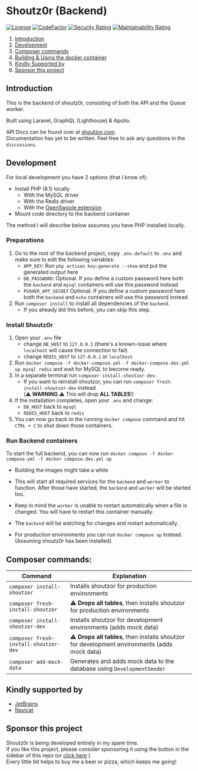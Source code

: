 # Shoutz0r (Backend)

[![License](https://img.shields.io/github/license/Shoutz0r/backend.svg?style=flat)](https://www.gnu.org/licenses/gpl-3.0.en.html)
[![CodeFactor](https://www.codefactor.io/repository/github/Shoutz0r/backend/badge/main)](https://www.codefactor.io/repository/github/Shoutz0r/backend/overview/main)
[![Security Rating](https://sonarcloud.io/api/project_badges/measure?project=Shoutz0r_backend&metric=security_rating)](https://sonarcloud.io/summary/new_code?id=Shoutz0r_backend)
[![Maintainability Rating](https://sonarcloud.io/api/project_badges/measure?project=Shoutz0r_backend&metric=sqale_rating)](https://sonarcloud.io/summary/new_code?id=Shoutz0r_backend)

1. [Introduction](#introduction)
2. [Development](#development)
3. [Composer commands](#composer-commands)
4. [Building & Using the docker container](#building--using-the-docker-container)
5. [Kindly Supported by](#kindly-supported-by)
6. [Sponsor this project](#sponsor-this-project)

## Introduction

This is the backend of shoutz0r, consisting of both the API and the Queue worker.

Built using Laravel, GraphQL (Lighthouse) & Apollo.

API Docs can be found over at [shoutzor.com](https://shoutzor.com/phpdocs/app/master/). \
Documentation has yet to be written. Feel free to ask any questions in the `discussions`.

## Development

For local development you have 2 options (that I know of):
- Install PHP (8.1) locally
    - With the MySQL driver
    - With the Redis driver
    - With the [OpenSwoole extension](https://openswoole.com/docs/get-started/installation)
- Mount code directory to the backend container

The method I will describe below assumes you have PHP installed locally.

### Preparations
1. Go to the root of the backend project, copy `.env.default` to `.env` and make sure to edit the following variables:
   - `APP_KEY`: Run `php artisan key:generate --show` and put the generated output here
   - `DB_PASSWORD`: Optional. If you define a custom password here both the `backend` and `mysql` containers will use this password instead
   - `PUSHER_APP_SECRET` Optional. If you define a custom password here both the `backend` and `echo` containers will use this password instead
2. Run `composer install` to install all dependencies of the `backend`.
   - If you already did this before, you can skip this step.

### Install Shoutz0r
1. Open your `.env` file 
   - change `DB_HOST` to `127.0.0.1` (there's a known-issue where `localhost` will cause the connection to fail)
   - change `REDIS_HOST` to `127.0.0.1` or `localhost`
2. Run `docker compose -f docker-compose.yml -f docker-compose.dev.yml up mysql redis` and wait for MySQL to become ready.
3. In a separate terminal run `composer install-shoutzor-dev`.
   - If you want to reinstall shoutzor, you can run `composer fresh-install-shoutzor-dev` instead\
     (⚠️ **WARNING** ⚠️ This will drop **ALL TABLES**!)
3. If the installation completes, open your `.env` and change:
   - `DB_HOST` back to `mysql`
   - `REDIS_HOST` back to `redis`
4. You can now go back to the running `docker compose` command and hit `CTRL + C` to shut down those containers.

### Run Backend containers
To start the full backend, you can now run `docker compose -f docker compose.yml -f docker compose.dev.yml up` 
 - Building the images might take a while
 - This will start all required services for the `backend` and `worker` to function. After those have started, the `backend` and `worker` will be started too.
 - Keep in mind the `worker` is unable to restart automatically when a file is changed. You will have to restart this container manually.
 - The `backend` will be watching for changes and restart automatically.

 - For production environments you can run `docker compose up` instead. (Assuming shoutz0r has been installed)

## Composer commands:

| Command                               | Explanation                                                            |
|---------------------------------------|------------------------------------------------------------------------|
| `composer install-shoutzor`           | Installs shoutzor for production environments                          |
| `composer fresh-install-shoutzor`     | ⚠️ **Drops all tables**, then installs shoutzor for production environments                          |
| `composer install-shoutzor-dev`       | Installs shoutzor for development environments (adds mock data)        |
| `composer fresh-install-shoutzor-dev` | ⚠️ **Drops all tables**, then installs shoutzor for development environments (adds mock data)        |
| `composer add-mock-data`              | Generates and adds mock data to the database using `DevelopmentSeeder` |

## Kindly supported by

* [JetBrains](https://www.jetbrains.com/?from=Shoutz0r)
* [Navicat](https://www.navicat.com/)

## Sponsor this project

Shoutz0r is being developed entirely in my spare time. \
If you like this project, please consider sponsoring it using the button in the sidebar of this repo (or [click here](https://github.com/sponsors/xorinzor) ).\
Every little bit helps to buy me a beer or pizza, which keeps me going!
